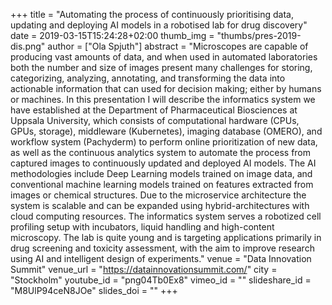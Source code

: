 +++
title = "Automating the process of continuously prioritising data, updating and deploying AI models in a robotised lab for drug discovery"
date = 2019-03-15T15:24:28+02:00
thumb_img = "thumbs/pres-2019-dis.png"
author = ["Ola Spjuth"]
abstract = "Microscopes are capable of producing vast amounts of data, and when used in automated laboratories both the number and size of images present many challenges for storing, categorizing, analyzing, annotating, and transforming the data into actionable information that can used for decision making; either by humans or machines. In this presentation I will describe the informatics system we have established at the Department of Pharmaceutical Biosciences at Uppsala University, which consists of computational hardware (CPUs, GPUs, storage), middleware (Kubernetes), imaging database (OMERO), and workflow system (Pachyderm) to perform online prioritization of new data, as well as the continuous analytics system to automate the process from captured images to continuously updated and deployed AI models. The AI methodologies include Deep Learning models trained on image data, and conventional machine learning models trained on features extracted from images or chemical structures. Due to the microservice architecture the system is scalable and can be expanded using hybrid-architectures with cloud computing resources. The informatics system serves a robotized cell profiling setup with incubators, liquid handling and high-content microscopy. The lab is quite young and is targeting applications primarily in drug screening and toxicity assessment, with the aim to improve research using AI and intelligent design of experiments."
venue = "Data Innovation Summit"
venue_url = "https://datainnovationsummit.com/"
city = "Stockholm"
youtube_id = "png04Tb0Ex8"
vimeo_id = ""
slideshare_id = "M8UlP94ceN8JOe"
slides_doi = ""
+++





